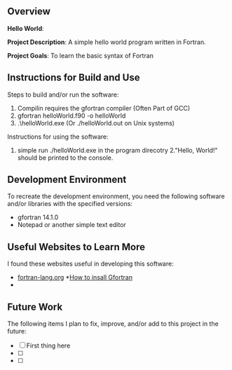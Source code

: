 
## Overview

**Hello World**:

**Project Description**: A simple hello world program written in Fortran.

**Project Goals**: To learn the basic syntax of Fortran

## Instructions for Build and Use

Steps to build and/or run the software:

1. Compilin requires the gfortran compiler (Often Part of GCC)
2. gfortran helloWorld.f90 -o helloWorld
3. .\helloWorld.exe (Or ./helloWorld.out on Unix systems)

Instructions for using the software:

1. simple run ./helloWorld.exe in the program direcotry
2."Hello, World!" should be printed to the console.

## Development Environment 

To recreate the development environment, you need the following software and/or libraries with the specified versions:

* gfortran 14.1.0
* Notepad or another simple text editor

## Useful Websites to Learn More

I found these websites useful in developing this software:

* [fortran-lang.org](https://fortran-lang.org/learn/quickstart/hello_world/)
*[How to insall Gfortran](https://fortran-lang.org/en/learn/os_setup/install_gfortran/)
*

## Future Work

The following items I plan to fix, improve, and/or add to this project in the future:

* [ ] First thing here
* [ ]
* [ ]
